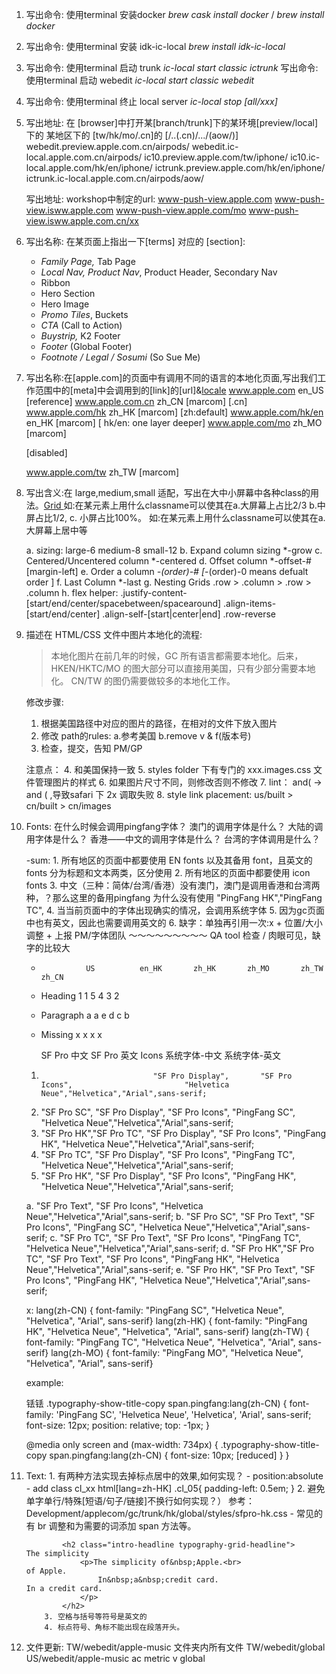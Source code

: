 1. 写出命令: 使用terminal 安装docker			*brew cask install docker* / *brew install docker*
2. 写出命令: 使用terminal 安装 idk-ic-local 	*brew install idk-ic-local*
3. 写出命令: 使用terminal 启动 trunk			*ic-local start classic ictrunk*
   写出命令: 使用terminal 启动 webedit		    *ic-local start classic webedit*
4. 写出命令: 使用terminal 终止 local server		*ic-local stop [all/xxx]*
5. 写出地址: 在 [browser]中打开某[branch/trunk]下的某环境[preview/local] 下的 某地区下的 [tw/hk/mo/.cn]的 [/..(.cn)/.../(aow/)]
	webedit.preview.apple.com.cn/airpods/
	webedit.ic-local.apple.com.cn/airpods/
	ic10.preview.apple.com/tw/iphone/
	ic10.ic-local.apple.com/hk/en/iphone/
	ictrunk.preview.apple.com/hk/en/iphone/
	ictrunk.ic-local.apple.com.cn/airpods/aow/

   写出地址: workshop中制定的url:
	www-push-view.apple.com
	www-push-view.isww.apple.com
	www-push-view.apple.com/mo
	www-push-view.isww.apple.com.cn/xx

6. 写出名称: 在某页面上指出一下[terms] 对应的 [section]:
	- *Family Page,* Tab Page
	- *Local Nav, Product Nav*, Product Header, Secondary Nav
	- Ribbon
	- Hero Section
	- Hero Image
	- *Promo Tiles*, Buckets
	- *CTA* (Call to Action)
	- *Buystrip,* K2 Footer
	- *Footer* (Global Footer)
	- *Footnote / Legal / Sosumi* (So Sue Me)

7. 写出名称:在[apple.com]的页面中有调用不同的语言的本地化页面,写出我们工作范围中的[meta]中会调用到的[link]的[url]&[locale](注意格式)
	www.apple.com			en_US	[reference]
	www.apple.com.cn		zh_CN	[marcom]		[.cn]
	www.apple.com/hk		zh_HK	[marcom]		[zh:default]
	www.apple.com/hk/en 	en_HK	[marcom]		[ hk/en: one layer deeper]
	www.apple.com/mo  		zh_MO	[marcom]
	<!-- www.apple.com/mo/en en_MO		[marcom] --> [disabled]
	www.apple.com/tw 		zh_TW	[marcom]


8. 写出含义:在 large,medium,small 适配，写出在大中小屏幕中各种class的用法。[Grid
](https://standards.apple.com/system-library/#pattern-grid)
   如:在某元素上用什么classname可以使其在a.大屏幕上占比2/3 b.中屏占比1/2, c. 小屏占比100%。
   如:在某元素上用什么classname可以使其在a.大屏幕上居中等

    a. sizing:						 	large-6 medium-8 small-12
	b. Expand column sizing			 	*-grow
	c. Centered/Uncentered column		*-centered
	d. Offset column 					*-offset-# 						[margin-left]
	e. Order a column					*-(order)-#  					[*-(order)-0  means defualt order ]
	f. Last Column 						*-last
	g. Nesting Grids					.row > .column > .row > .column
	h. flex helper: 					.justify-content-[start/end/center/spacebetween/spacearound]
										.align-items-[start/end/center]
										.align-self-[start|center|end]
										.row-reverse

9. 描述在 HTML/CSS 文件中图片本地化的流程:
	> 本地化图片在前几年的时候，GC 所有语言都需要本地化。后来，
	>HKEN/HKTC/MO 的图大部分可以直接用美国，只有少部分需要本地化。
	>CN/TW 的图仍需要做较多的本地化工作。

	修改步骤:
	1. 根据美国路径中对应的图片的路径，在相对的文件下放入图片
	2. 修改 path的rules: a.参考美国 b.remove v & f(版本号)
	3. 检查，提交，告知 PM/GP

	注意点：
	4. 和美国保持一致
	5. styles folder 下有专门的 xxx.images.css 文件管理图片的样式
	6. 如果图片尺寸不同，则修改否则不修改
	7. lint： and( -> and ( ,导致safari 下 2x 调取失败
	8. style link placement:  us/built > cn/built > cn/images

10. Fonts: 在什么时候会调用pingfang字体？ 澳门的调用字体是什么？ 大陆的调用字体是什么？ 香港——中文的调用字体是什么？ 台湾的字体调用是什么？

	-sum: 1. 所有地区的页面中都要使用 EN fonts 以及其备用 font，且英文的fonts 分为标题和文本两类，区分使用
		  2. 所有地区的页面中都要使用 icon fonts
		  3. 中文（三种：简体/台湾/香港）没有澳门，澳门是调用香港和台湾两种，？那么这里的备用pingfang 为什么没有使用 "PingFang HK","PingFang TC",
		  4. 当当前页面中的字体出现确实的情况，会调用系统字体
		  5. 因为gc页面中也有英文，因此也需要调用英文的
		  6. 缺字：单独再引用一次:x + 位置/大小调整 + 上报 PM/字体团队 ～～～～～～～～～ QA tool 检查 / 肉眼可见，缺字的比较大


	-				US 			en_HK		zh_HK 		zh_MO 		zh_TW 		zh_CN
	- Heading 		1	   	 	1           5           4           3           2
	- Paragraph		a 			a 			e 			d 			c  			b
	- Missing								x 			x  			x 			x

		SF Pro 中文					 SF Pro 英文        	  Icons				系统字体-中文	     系统字体-英文
	1. 			   					"SF Pro Display",		"SF Pro Icons",			     			"Helvetica Neue","Helvetica","Arial",sans-serif;
	2. "SF Pro SC",					"SF Pro Display",		"SF Pro Icons",		"PingFang SC",	 	"Helvetica Neue","Helvetica","Arial",sans-serif;
	4. "SF Pro HK","SF Pro TC",		"SF Pro Display",		"SF Pro Icons",		"PingFang HK",	 	"Helvetica Neue","Helvetica","Arial",sans-serif;
	3. "SF Pro TC",					"SF Pro Display",		"SF Pro Icons",		"PingFang TC",	 	"Helvetica Neue","Helvetica","Arial",sans-serif;
	5. "SF Pro HK",					"SF Pro Display",		"SF Pro Icons",		"PingFang HK",		"Helvetica Neue","Helvetica","Arial",sans-serif;

	a. 								"SF Pro Text",	 		"SF Pro Icons",							"Helvetica Neue","Helvetica","Arial",sans-serif;
	b. "SF Pro SC",					"SF Pro Text",	 		"SF Pro Icons",    "PingFang SC",		"Helvetica Neue","Helvetica","Arial",sans-serif;
	c. "SF Pro TC",				 	"SF Pro Text",	 		"SF Pro Icons",    "PingFang TC", 		"Helvetica Neue","Helvetica","Arial",sans-serif;
	d. "SF Pro HK","SF Pro TC",		"SF Pro Text",	 		"SF Pro Icons",	   "PingFang HK",		"Helvetica Neue","Helvetica","Arial",sans-serif;
	e. "SF Pro HK",					"SF Pro Text",	 		"SF Pro Icons",	   "PingFang HK",		"Helvetica Neue","Helvetica","Arial",sans-serif;

	x:  lang(zh-CN) { font-family: "PingFang SC", "Helvetica Neue", "Helvetica", "Arial", sans-serif}
		lang(zh-HK) { font-family: "PingFang HK", "Helvetica Neue", "Helvetica", "Arial", sans-serif}
		lang(zh-TW) { font-family: "PingFang TC", "Helvetica Neue", "Helvetica", "Arial", sans-serif}
		lang(zh-MO) { font-family: "PingFang MO", "Helvetica Neue", "Helvetica", "Arial", sans-serif}

	example:

	<span class="pingfang">铥铥</span>
	.typography-show-title-copy span.pingfang:lang(zh-CN) {
    font-family: 'PingFang SC', 'Helvetica Neue', 'Helvetica', 'Arial', sans-serif;
    font-size: 12px;
    position: relative;
    top: -1px;
	}

	@media only screen and (max-width: 734px) {
		.typography-show-title-copy span.pingfang:lang(zh-CN) {
			font-size: 10px; [reduced]
		}
	}

11. Text:  1. 有两种方法实现去掉标点居中的效果,如何实现？
				- position:absolute
				- add class cl_xx
					html[lang=zh-HK] .cl_05{
						padding-left: 0.5em;
					}
			2. 避免单字单行/特殊[短语/句子/链接]不换行如何实现？）
			   参考：Development/applecom/gc/trunk/hk/global/styles/sfpro-hk.css
					- 常见的有 br 调整和为需要的词添加 span 方法等。

				<h2 class="intro-headline typography-grid-headline">			 The simplicity
				    <p>The simplicity of&nbsp;Apple.<br>			  			    of Apple.
					    In&nbsp;a&nbsp;credit card.							    In a credit card.
					</p>
				</h2>
			3. 空格与括号等符号是英文的
			4. 标点符号、角标不能出现在段落开头。



12. 文件更新:
			TW/webedit/apple-music 文件夹内所有文件
			TW/webedit/global
			US/webedit/apple-music
			ac metric v global